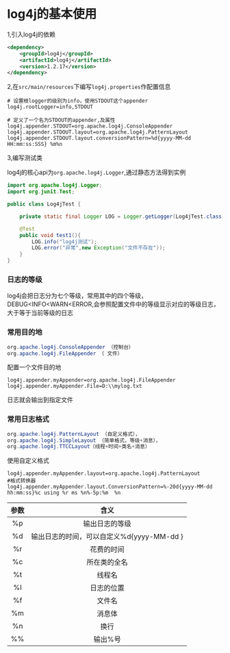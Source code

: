 # log4j的基本使用

1,引入log4j的依赖

```xml
<dependency>
    <groupId>log4j</groupId>
    <artifactId>log4j</artifactId>
    <version>1.2.17</version>
</dependency>
```

2,在`src/main/resources`下编写`log4j.properties`作配置信息

```properties
# 设置根logger的级别为info，使用STDOUT这个appender
log4j.rootLogger=info,STDOUT

# 定义了一个名为STDOUT的appender,及属性
log4j.appender.STDOUT=org.apache.log4j.ConsoleAppender
log4j.appender.STDOUT.layout=org.apache.log4j.PatternLayout
log4j.appender.STDOUT.layout.conversionPattern=%d{yyyy-MM-dd HH:mm:ss:SSS} %m%n
```

3,编写测试类

log4j的核心api为`org.apache.log4j.Logger`,通过静态方法得到实例

```java
import org.apache.log4j.Logger;
import org.junit.Test;

public class Log4jTest {

    private static final Logger LOG = Logger.getLogger(Log4jTest.class);

    @Test
    public void test1(){
        LOG.info("log4j测试");
        LOG.error("异常",new Exception("文件不存在"));
    }
}
```

### 日志的等级

log4j会把日志分为七个等级，常用其中的四个等级，DEBUG<INFO<WARN<ERROR,会参照配置文件中的等级显示对应的等级日志，大于等于当前等级的日志

### 常用目的地

```java
org.apache.log4j.ConsoleAppender （控制台）
org.apache.log4j.FileAppender （ 文件）
```

配置一个文件目的地

```properties
log4j.appender.myAppender=org.apache.log4j.FileAppender
log4j.appender.myAppender.File=D:\\mylog.txt
```

日志就会输出到指定文件

### 常用日志格式

```java
org.apache.log4j.PatternLayout （自定义格式），
org.apache.log4j.SimpleLayout （简单格式，等级+消息），
org.apache.log4j.TTCCLayout（线程+时间+类名+消息）
```

使用自定义格式

```properties
log4j.appender.myAppender.layout=org.apache.log4j.PatternLayout
#格式转换器
log4j.appender.myAppender.layout.ConversionPattern=%-20d{yyyy-MM-dd hh:mm:ss}%c using %r ms %n%-5p:%m  %n
```

| 参数 |                   含义                    |
| :--: | :---------------------------------------: |
|  %p  |              输出日志的等级               |
|  %d  | 输出日志的时间，可以自定义%d{yyyy-MM-dd } |
|  %r  |                花费的时间                 |
|  %c  |               所在类的全名                |
|  %t  |                  线程名                   |
|  %l  |                日志的位置                 |
|  %f  |                  文件名                   |
|  %m  |                  消息体                   |
|  %n  |                   换行                    |
|  %%  |                  输出%号                  |

